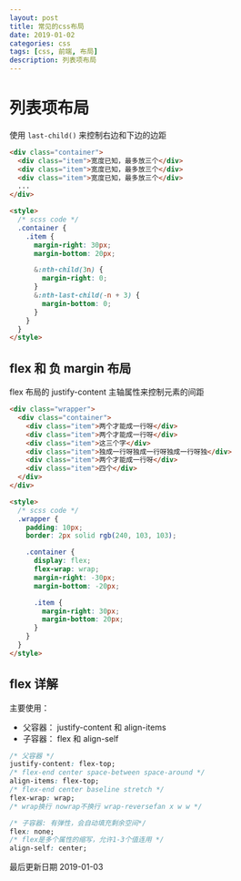 ```yaml
---
layout: post
title: 常见的css布局
date: 2019-01-02
categories: css
tags: [css, 前端, 布局]
description: 列表项布局
---
```


# 列表项布局

使用 `last-child()` 来控制右边和下边的边距

```html
<div class="container">
  <div class="item">宽度已知，最多放三个</div>
  <div class="item">宽度已知，最多放三个</div>
  <div class="item">宽度已知，最多放三个</div>
  ...
</div>

<style>
  /* scss code */
  .container {
    .item {
      margin-right: 30px;
      margin-bottom: 20px;

      &:nth-child(3n) {
        margin-right: 0;
      }
      &:nth-last-child(-n + 3) {
        margin-bottom: 0;
      }
    }
  }
</style>
```

## flex 和 负 margin 布局

flex 布局的 justify-content 主轴属性来控制元素的间距

```html
<div class="wrapper">
  <div class="container">
    <div class="item">两个才能成一行呀</div>
    <div class="item">两个才能成一行呀</div>
    <div class="item">这三个字</div>
    <div class="item">独成一行呀独成一行呀独成一行呀独</div>
    <div class="item">两个才能成一行呀</div>
    <div class="item">四个</div>
  </div>
</div>

<style>
  /* scss code */
  .wrapper {
    padding: 10px;
    border: 2px solid rgb(240, 103, 103);

    .container {
      display: flex;
      flex-wrap: wrap;
      margin-right: -30px;
      margin-bottom: -20px;

      .item {
        margin-right: 30px;
        margin-bottom: 20px;
      }
    }
  }
</style>
```

## flex 详解

主要使用：

- 父容器： justify-content 和 align-items
- 子容器： flex 和 align-self

```css
/* 父容器 */
justify-content: flex-top;
/* flex-end center space-between space-around */
align-items: flex-top;
/* flex-end center baseline stretch */
flex-wrap: wrap;
/* wrap换行 nowrap不换行 wrap-reversefan x w w */

/* 子容器: 有弹性，会自动填充剩余空间*/
flex: none;
/* flex是多个属性的缩写，允许1-3个值连用 */
align-self: center;
```

最后更新日期 2019-01-03
